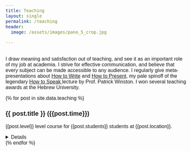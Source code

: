 ```yaml
---
title: Teaching
layout: single
permalink: /teaching
header:
  image: /assets/images/pano_5_crop.jpg

---
```


<!-- Main -->
<head>
  <meta name="viewport" content="width=device-width, initial-scale=1">
  <link rel="stylesheet" href="https://maxcdn.bootstrapcdn.com/bootstrap/3.3.7/css/bootstrap.min.css">
  <script src="https://ajax.googleapis.com/ajax/libs/jquery/3.1.1/jquery.min.js"></script>
  <script src="https://maxcdn.bootstrapcdn.com/bootstrap/3.3.7/js/bootstrap.min.js"></script>

<style>
        body {
           font-size: 16px !important;
           color: #2020131;
           font-family: Nunito, sans-serif;
         }
         h3 {
           font-size: 20px;                   
         }
         h2 {
           font-size: 22px;
         }
         h1 {
           font-size: 24px;
         }
  </style>
         
         

</head>
<br>
I draw meaning and satisfaction out of teaching, and see it as an important role of my job at academia. I strive for effective communication, and believe that every subject can be made accessible to any audience. I regularly give meta-presentations about <a href= "https://docs.google.com/presentation/d/1pEYlINlYdTUIBViRKEQrU3-ecGxeO5MQEobAE6ri2iE/edit?usp=sharing">How to Write</a> and <a href="https://docs.google.com/presentation/d/1LkZF2zVoV9oJYxt4S48uWwy7qwRRAvJyPwDI27UbpKE/edit?usp=sharing">How to Present</a>, my pale spinoff of the legendary <a href="https://youtu.be/Unzc731iCUY?si=uRG9qqFLtq4AMDYn">How to Speak </a> lecture by Prof. Patrick Winston. I won several teaching awards at the Hebrew University.


{% for post in site.data.teaching %} 
### {{ post.title }} ({{post.time}})
{{post.level}} level course for {{post.students}} students at {{post.location}}.
<details>
<i>{{post.details}}</i><br/>

      {% unless post.slides == 'NONE' %}
      <a href="{{post.slides}}" target="_blank"><span class="label label-default">materials</span></a>
      {% endunless %}
      {% unless post.paper == 'NONE' %}
      <a href="{{post.paper}}" target="_blank"><span class="label label-warning">paper</span></a>
      {% endunless %}
</details>
{% endfor %}

